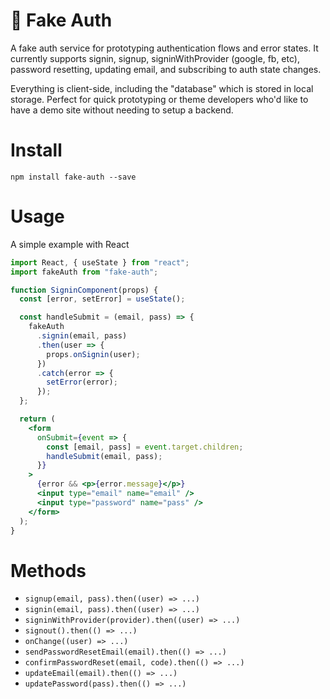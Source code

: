 # 🔐 Fake Auth

A fake auth service for prototyping authentication flows and error states. It currently supports signin, signup, signinWithProvider (google, fb, etc), password resetting, updating email, and subscribing to auth state changes.

Everything is client-side, including the "database" which is stored in local storage. Perfect for quick prototyping or theme developers who'd like to have a demo site without needing to setup a backend.

# Install

```
npm install fake-auth --save
```

# Usage

A simple example with React

```jsx
import React, { useState } from "react";
import fakeAuth from "fake-auth";

function SigninComponent(props) {
  const [error, setError] = useState();

  const handleSubmit = (email, pass) => {
    fakeAuth
      .signin(email, pass)
      .then(user => {
        props.onSignin(user);
      })
      .catch(error => {
        setError(error);
      });
  };

  return (
    <form
      onSubmit={event => {
        const [email, pass] = event.target.children;
        handleSubmit(email, pass);
      }}
    >
      {error && <p>{error.message}</p>}
      <input type="email" name="email" />
      <input type="password" name="pass" />
    </form>
  );
}
```

# Methods

- `signup(email, pass).then((user) => ...)`
- `signin(email, pass).then((user) => ...)`
- `signinWithProvider(provider).then((user) => ...)`
- `signout().then(() => ...)`
- `onChange((user) => ...)`
- `sendPasswordResetEmail(email).then(() => ...)`
- `confirmPasswordReset(email, code).then(() => ...)`
- `updateEmail(email).then(() => ...)`
- `updatePassword(pass).then(() => ...)`

